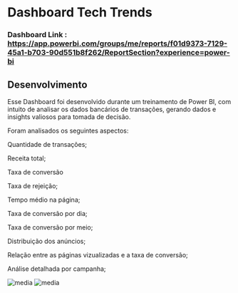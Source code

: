 # Dashboard Tech Trends

### Dashboard Link : https://app.powerbi.com/groups/me/reports/f01d9373-7129-45a1-b703-90d551b8f262/ReportSection?experience=power-bi

## Desenvolvimento

Esse Dashboard foi desenvolvido durante um treinamento de Power BI, com intuito de analisar os dados bancários de transações,  gerando dados e insights valiosos para tomada de decisão.

Foram analisados os seguintes aspectos:

Quantidade de transações;

Receita total;

Taxa de conversão

Taxa de rejeição;

Tempo médio na página;

Taxa de conversão por dia;

Taxa de conversão por meio;

Distribuição dos anúncios;

Relação entre as páginas vizualizadas e a taxa de conversão;

Análise detalhada por campanha;

![media](https://github.com/FerreiraGabrielw/DashboardTechTrends/assets/165827836/25f8abfb-289c-4659-bedd-2ef5da2d4373)
![media](https://github.com/FerreiraGabrielw/DashboardTechTrends/assets/165827836/7a2ac43f-c91f-4c46-a287-4b4cf9c0fdcc)
